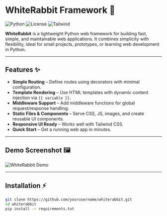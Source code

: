 # WhiteRabbit Framework 🐇

![Python](https://img.shields.io/badge/Python-3.11-blue)
![License](https://img.shields.io/badge/License-MIT-green)
![Tailwind](https://img.shields.io/badge/TailwindCSS-Ready-purple)

**WhiteRabbit** is a lightweight Python web framework for building fast, simple, and maintainable web applications. It combines simplicity with flexibility, ideal for small projects, prototypes, or learning web development in Python.

---

## Features ✨

- **Simple Routing** – Define routes using decorators with minimal configuration.
- **Template Rendering** – Use HTML templates with dynamic content injection via `{{ variable }}`.
- **Middleware Support** – Add middleware functions for global request/response handling.
- **Static Files & Components** – Serve CSS, JS, images, and create reusable UI components.
- **Responsive UI Ready** – Works well with Tailwind CSS.
- **Quick Start** – Get a running web app in minutes.

---

## Demo Screenshot 🖼️

![WhiteRabbit Demo](https://via.placeholder.com/800x400.png?text=WhiteRabbit+Framework+Demo)

---

## Installation ⚡

```bash
git clone https://github.com/yourusername/whiterabbit.git
cd whiterabbit
pip install -r requirements.txt
